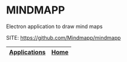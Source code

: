 # MINDMAPP
 
 Electron application to draw mind maps
 
 SITE: https://github.com/Mindmapp/mindmapp

 | [Applications](https://portable-linux-apps.github.io/apps.html) | [Home](https://portable-linux-apps.github.io)
 | --- | --- |
